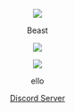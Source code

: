 <p align="center">  
<img src="https://media.tenor.com/CeiYlOyw55oAAAAi/pokemon-pixel-art.gif">
</p>
<p align="center">
    Beast
<p align="center">  
<img src="https://komarev.com/ghpvc/?username=Kappaladi&color=grey">
</p>
    <p align="center">
  <img src="https://discord.c99.nl/widget/theme-2/570699104804667393.png"/>
</p>
<p align="center">
ello
<p align="center">
    <a href="https://discord.gg/mVdMmsWmUn">Discord Server</a>

